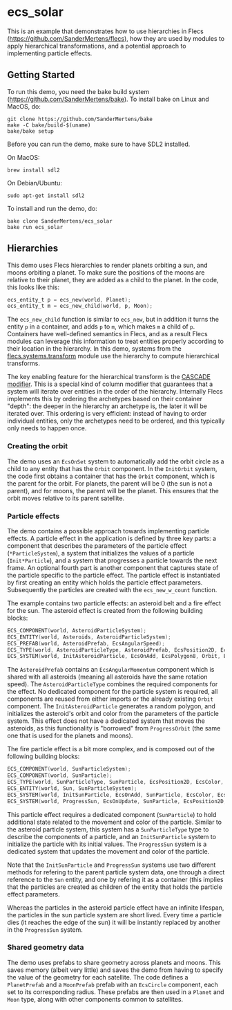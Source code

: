 # ecs_solar
This is an example that demonstrates how to use hierarchies in Flecs (https://github.com/SanderMertens/flecs), how they are used by modules to apply hierarchical transformations, and a potential approach to implementing particle effects.

## Getting Started
To run this demo, you need the bake build system (https://github.com/SanderMertens/bake). To install bake on Linux and MacOS, do:

```
git clone https://github.com/SanderMertens/bake
make -C bake/build-$(uname)
bake/bake setup
```

Before you can run the demo, make sure to have SDL2 installed.

On MacOS:

```
brew install sdl2
```

On Debian/Ubuntu:

```
sudo apt-get install sdl2
```

To install and run the demo, do:

```
bake clone SanderMertens/ecs_solar
bake run ecs_solar
```

## Hierarchies
This demo uses Flecs hierarchies to render planets orbiting a sun, and moons orbiting a planet. To make sure the positions of the moons are relative to their planet, they are added as a child to the planet. In the code, this looks like this:

```c
ecs_entity_t p = ecs_new(world, Planet);
ecs_entity_t m = ecs_new_child(world, p, Moon);
```

The `ecs_new_child` function is similar to `ecs_new`, but in addition it turns the entity `p` in a container, and adds `p` to `m`, which makes `m` a child of `p`. Containers have well-defined semantics in Flecs, and as a result Flecs modules can leverage this information to treat entities properly according to their location in the hierarchy. In this demo, systems from the [flecs.systems.transform](https://github.com/SanderMertens/flecs-systems-transform) module use the hierarchy to compute hierarchical transforms.

The key enabling feature for the hierarchical transform is the [CASCADE modifier](https://github.com/SanderMertens/flecs/blob/master/Manual.md#cascade-modifier). This is a special kind of column modifier that guarantees that a system will iterate over entities in the order of the hierarchy. Internally Flecs implements this by ordering the archetypes based on their container "depth": the deeper in the hierarchy an archetype is, the later it will be iterated over. This ordering is very efficient: instead of having to order individual entities, only the archetypes need to be ordered, and this typically only needs to happen once.

### Creating the orbit
The demo uses an `EcsOnSet` system to automatically add the orbit circle as a child to any entity that has the `Orbit` component. In the `InitOrbit` system, the code first obtains a container that has the `Orbit` component, which is the parent for the orbit. For planets, the parent will be 0 (the sun is not a parent), and for moons, the parent will be the planet. This ensures that the orbit moves relative to its parent satellite.

### Particle effects
The demo contains a possible approach towards implementing particle effects. A particle effect in the application is defined by three key parts: a component that describes the parameters of the particle effect (`*ParticleSystem`), a system that initializes the values of a particle (`Init*Particle`), and a system that progresses a particle towards the next frame. An optional fourth part is another component that captures state of the particle specific to the particle effect. The particle effect is instantiated by first creating an entity which holds the particle effect parameters. Subsequently the particles are created with the `ecs_new_w_count` function.

The example contains two particle effects: an asteroid belt and a fire effect for the sun. The asteroid effect is created from the following building blocks:

```c
ECS_COMPONENT(world, AsteroidParticleSystem);
ECS_ENTITY(world, Asteroids, AsteroidParticleSystem);
ECS_PREFAB(world, AsteroidPrefab, EcsAngularSpeed);
ECS_TYPE(world, AsteroidParticleType, AsteroidPrefab, EcsPosition2D, EcsRotation2D, EcsPolygon8, Orbit, EcsColor);
ECS_SYSTEM(world, InitAsteroidParticle, EcsOnAdd, EcsPolygon8, Orbit, EcsColor, Asteroids.AsteroidParticleSystem);
```

The `AsteroidPrefab` contains an `EcsAngularMomentum` component which is shared with all asteroids (meaning all asteroids have the same rotation speed). The `AsteroidParticleType` combines the required components for the effect. No dedicated component for the particle system is required, all components are reused from either imports or the already existing `Orbit` component. The `InitAsteroidParticle` generates a random polygon, and initializes the asteroid's orbit and color from the parameters of the particle system. This effect does not have a dedicated system that moves the asteroids, as this functionality is "borrowed" from `ProgressOrbit` (the same one that is used for the planets and moons).

The fire particle effect is a bit more complex, and is composed out of the following building blocks:

```c
ECS_COMPONENT(world, SunParticleSystem);
ECS_COMPONENT(world, SunParticle);
ECS_TYPE(world, SunParticleType, SunParticle, EcsPosition2D, EcsColor, EcsCircle);
ECS_ENTITY(world, Sun, SunParticleSystem);
ECS_SYSTEM(world, InitSunParticle, EcsOnAdd, SunParticle, EcsColor, EcsCircle, Sun.SunParticleSystem);
ECS_SYSTEM(world, ProgressSun, EcsOnUpdate, SunParticle, EcsPosition2D, EcsColor, CONTAINER.SunParticleSystem);
```

This particle effect requires a dedicated component (`SunParticle`) to hold additional state related to the movement and color of the particle. Similar to the asteroid particle system, this system has a `SunParticleType` type to describe the components of a particle, and an `InitSunParticle` system to initialize the particle with its initial values. The `ProgressSun` system is a dedicated system that updates the movement and color of the particle.

Note that the `InitSunParticle` and `ProgressSun` systems use two different methods for refering to the parent particle system data, one through a direct reference to the `Sun` entity, and one by refering it as a container (this implies that the particles are created as children of the entity that holds the particle effect parameters.

Whereas the particles in the asteroid particle effect have an infinite lifespan, the particles in the sun particle system are short lived. Every time a particle dies (it reaches the edge of the sun) it will be instantly replaced by another in the `ProgressSun` system.

### Shared geometry data
The demo uses prefabs to share geometry across planets and moons. This saves memory (albeit very little) and saves the demo from having to specify the value of the geometry for each satellite. The code defines a `PlanetPrefab` and a `MoonPrefab` prefab with an `EcsCircle` component, each set to its corresponding radius. These prefabs are then used in a `Planet` and `Moon` type, along with other components common to satellites.
